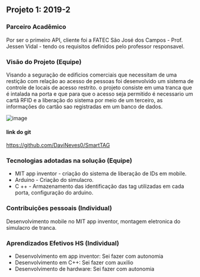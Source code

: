 ## Projeto 1: 2019-2



### Parceiro Acadêmico
Por ser o primeiro API, cliente foi a FATEC São José dos Campos - Prof. Jessen Vidal - tendo os requisitos definidos pelo professor responsavel.



### Visão do Projeto (Equipe)

Visando a seguração de edificios comerciais que necessitam de uma restição com relação ao acesso de pessoas foi desenvolvido um sistema de controle de locais de acesso restrito. o projeto consiste em uma tranca que é intalada na porta e que para que o acesso seja permitido é necessario um cartã RFID e a liberação do sistema por meio de um terceiro, as informações do cartão sao registradas em um banco de dados.

![image](https://user-images.githubusercontent.com/56441428/138706165-26c99ded-4bf3-4639-b420-9f86d29abeb4.png)

#### link do git
https://github.com/DaviNeves0/SmartTAG


### Tecnologias adotadas na solução (Equipe)

- MIT app inventor - criação do sistema de liberação de IDs em mobile.
- Arduino - Criação do simulacro.
- C ++ - Armazenamento das identificação das tag utilizadas em cada porta, configuração do arduino.



### Contribuições pessoais (Individual)

Desenvolvimento mobile no MIT app inventor, montagem eletronica do simulacro de tranca.


### Aprendizados Efetivos HS (Individual)

- Desenvolvimento em app inventor: Sei fazer com autonomia 
- Desenvolvimento em C++: Sei fazer com auxilio
- Desenvolvimento de hardware: Sei fazer com autonomia 

